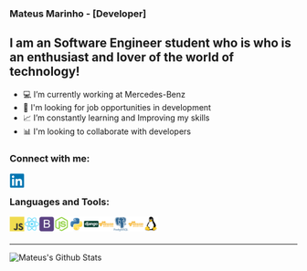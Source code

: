 ### Mateus Marinho - [Developer]

## I am an Software Engineer student who is who is an enthusiast and lover of the world of technology!

- 💻 I’m currently working at Mercedes-Benz
- 🔎 I'm looking for job opportunities in development
- 📈 I’m constantly learning and Improving my skills
- 📊 I'm looking to collaborate with developers 

### Connect with me:

[<img align="left"  width="26px" src="https://github.com/devicons/devicon/blob/master/icons/linkedin/linkedin-original.svg" />](https://www.linkedin.com/in/mateus-marinho-5969231b9/)

<br />

### Languages and Tools:

<img align="left" alt="JavaScript" width="26px" src="https://raw.githubusercontent.com/devicons/devicon/master/icons/javascript/javascript-original.svg" />

<img align="left" alt="React" width="26px" src="https://raw.githubusercontent.com/devicons/devicon/master/icons/react/react-original.svg" />

<img align="left" alt="Bootstrap" width="26px" src="https://github.com/devicons/devicon/blob/master/icons/bootstrap/bootstrap-plain.svg" />

<img align="left" alt="NodeJS" width="26px" src="https://github.com/devicons/devicon/blob/master/icons/nodejs/nodejs-original.svg" />

<img align="left" alt="Python" width="26px" src="https://raw.githubusercontent.com/devicons/devicon/master/icons/python/python-original.svg" />

<img align="left" alt="Django" width="26px" src="https://github.com/devicons/devicon/blob/master/icons/django/django-original.svg" />

<img align="left" alt="AWS" width="26px" src="https://github.com/devicons/devicon/blob/master/icons/amazonwebservices/amazonwebservices-plain-wordmark.svg" />

<img align="left" alt="PostgreSQL" width="26px" src="https://raw.githubusercontent.com/devicons/devicon/master/icons/postgresql/postgresql-plain-wordmark.svg" />

<img align="left" alt="AWS" width="26px" src="https://github.com/devicons/devicon/blob/master/icons/amazonwebservices/amazonwebservices-plain-wordmark.svg" />

<img align="left" alt="LInux" width="26px" src="https://github.com/devicons/devicon/blob/master/icons/linux/linux-original.svg" />

<br />
<br />


---

<img align="left" alt="Mateus's Github Stats" src="https://github-readme-stats.vercel.app/api?username=marinhomateus&show_icons=true&hide_border=true" />

[linkedin]: linkedin.com/in/mateus-marinho-5969231b9/
